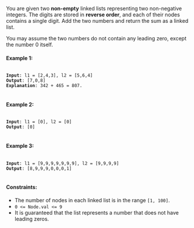 You are given two **non-empty** linked lists representing two non-negative integers. The digits are stored in **reverse order**, and each of their nodes contains a single digit. Add the two numbers and return the sum as a linked list.

You may assume the two numbers do not contain any leading zero, except the number 0 itself.

 

#### Example 1:

<pre>
<code>
<b>Input</b>: l1 = [2,4,3], l2 = [5,6,4]
<b>Output</b>: [7,0,8]
<b>Explanation</b>: 342 + 465 = 807.
</code>
</pre>

#### Example 2:

<pre>
<code>
<b>Input</b>: l1 = [0], l2 = [0]
<b>Output</b>: [0]
</code>
</pre>

#### Example 3:

<pre>
<code>
<b>Input</b>: l1 = [9,9,9,9,9,9,9], l2 = [9,9,9,9]
<b>Output</b>: [8,9,9,9,0,0,0,1]
</code>
</pre>
 

#### Constraints:

- The number of nodes in each linked list is in the range `[1, 100]`.
- `0 <= Node.val <= 9`
- It is guaranteed that the list represents a number that does not have leading zeros.
